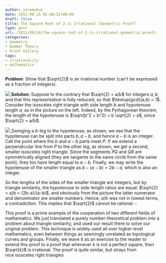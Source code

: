 ```yaml
---
author: jeremykun
date: 2011-08-15 02:48:51+00:00
draft: false
title: The Square Root of 2 is Irrational (Geometric Proof)
type: post
url: /2011/08/14/the-square-root-of-2-is-irrational-geometric-proof/
categories:
- Geometry
- Number Theory
- Proof Gallery
tags:
- irrationality
- mathematics
---
```


**Problem**: Show that $\sqrt{2}$ is an irrational number (can't be expressed as a fraction of integers).

**[![](http://jeremykun.files.wordpress.com/2011/08/apostol4.jpg)
](http://jeremykun.files.wordpress.com/2011/08/apostol4.jpg)Solution**: Suppose to the contrary that $\sqrt{2} = a/b$ for integers $a,b$, and that this representation is fully reduced, so that $\textup{gcd}(a,b) = 1$. Consider the isosceles right triangle with side length $b$ and hypotenuse length $a$, as in the picture on the left. Indeed, by the Pythagorean theorem, the length of the hypotenuse is $\sqrt{b^2 + b^2} = b \sqrt{2} = a$, since $\sqrt{2} = a/b$.



[![](http://jeremykun.files.wordpress.com/2011/08/apostol21.jpg)
](http://jeremykun.files.wordpress.com/2011/08/apostol21.jpg)Swinging a $b$-leg to the hypotenuse, as shown, we see that the hypotenuse can be split into parts $b, a-b$, and hence $a-b$ is an integer. Call the point where the $b$ and $a-b$ parts meet $P$. If we extend a perpendicular line from $P$ to the other leg, as shown, we get a second, smaller isosceles right triangle. Since the segments $PQ$ and $QR$ are symmetrically aligned (they are tangents to the same circle from the same point), they too have length equal to $a-b$. Finally, we may write the hypotenuse of the smaller triangle as $b-(a-b) = 2b-a$, which is also an integer.

So the lengths of the sides of the smaller triangle are integers, but by triangle similarity, the hypotenuse to side-length ratios are equal: $\sqrt{2} = a/b = (2b-a)/(a-b)$, and obviously from the picture the latter numerator and denominator are smaller numbers. Hence, $a/b$ was not in lowest terms, a contradiction. This implies that $\sqrt{2}$ cannot be rational. $\square$

This proof is a prime example of the cooperation of two different fields of mathematics. We just translated a purely number-theoretical problem into a problem about triangle similarity, and used our result there to solve our original problem. This technique is widely used all over higher-level mathematics, even between things as seemingly unrelated as topological curves and groups. Finally, we leave it as an exercise to the reader to extend this proof to a proof that whenever $k$ is not a perfect square, then $\sqrt{k}$ is irrational. The proof is quite similar, but strays from nice isosceles right triangles
